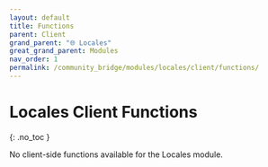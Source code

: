 ```yaml
---
layout: default
title: Functions
parent: Client
grand_parent: "🌐 Locales"
great_grand_parent: Modules
nav_order: 1
permalink: /community_bridge/modules/locales/client/functions/
---
```


# Locales Client Functions
{: .no_toc }

No client-side functions available for the Locales module.